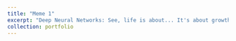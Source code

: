```yaml
---
title: "Meme 1"
excerpt: "Deep Neural Networks: See, life is about... It's about growth, it's about change, but you seem to just want to stay the same.<br/><img src='/images/lokithormeme.jpg'>"
collection: portfolio
---
```


